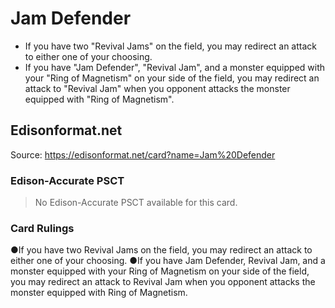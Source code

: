 # Jam Defender

*   If you have two "Revival Jams" on the field, you may redirect an attack to either one of your choosing.
*   If you have "Jam Defender", "Revival Jam", and a monster equipped with your "Ring of Magnetism" on your side of the field, you may redirect an attack to "Revival Jam" when you opponent attacks the monster equipped with "Ring of Magnetism".

## Edisonformat.net

Source: https://edisonformat.net/card?name=Jam%20Defender

### Edison-Accurate PSCT

> No Edison-Accurate PSCT available for this card.

### Card Rulings

●If you have two Revival Jams on the field, you may redirect an attack to either one of your choosing.
●If you have Jam Defender, Revival Jam, and a monster equipped with your Ring of Magnetism on your side of the field, you may redirect an attack to Revival Jam when you opponent attacks the monster equipped with Ring of Magnetism.
            